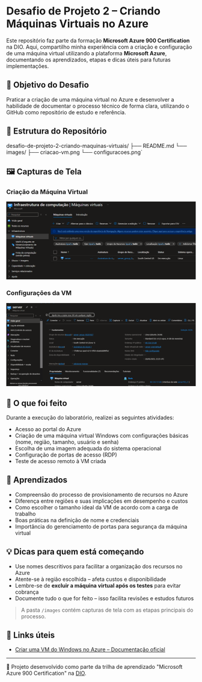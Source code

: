 # Desafio de Projeto 2 – Criando Máquinas Virtuais no Azure

Este repositório faz parte da formação **Microsoft Azure 900 Certification** na DIO. Aqui, compartilho minha experiência com a criação e configuração de uma máquina virtual utilizando a plataforma **Microsoft Azure**, documentando os aprendizados, etapas e dicas úteis para futuras implementações.

## 🧠 Objetivo do Desafio

Praticar a criação de uma máquina virtual no Azure e desenvolver a habilidade de documentar o processo técnico de forma clara, utilizando o GitHub como repositório de estudo e referência.

## 📁 Estrutura do Repositório
desafio-de-projeto-2-criando-maquinas-virtuais/
├── README.md
└── images/
├── criacao-vm.png
└── configuracoes.png`

## 🖼️ Capturas de Tela

### Criação da Máquina Virtual
![Criação da VM](./images/criacao-vm.png)

### Configurações da VM
![Configurações da VM](./images/configuracoes.png)


## 🚀 O que foi feito

Durante a execução do laboratório, realizei as seguintes atividades:

- Acesso ao portal do Azure
- Criação de uma máquina virtual Windows com configurações básicas (nome, região, tamanho, usuário e senha)
- Escolha de uma imagem adequada do sistema operacional
- Configuração de portas de acesso (RDP)
- Teste de acesso remoto à VM criada

## 📄 Aprendizados

- Compreensão do processo de provisionamento de recursos no Azure
- Diferença entre regiões e suas implicações em desempenho e custos
- Como escolher o tamanho ideal da VM de acordo com a carga de trabalho
- Boas práticas na definição de nome e credenciais
- Importância do gerenciamento de portas para segurança da máquina virtual

## 💡 Dicas para quem está começando

- Use nomes descritivos para facilitar a organização dos recursos no Azure
- Atente-se à região escolhida – afeta custos e disponibilidade
- Lembre-se de **excluir a máquina virtual após os testes** para evitar cobrança
- Documente tudo o que for feito – isso facilita revisões e estudos futuros




> A pasta `/images` contém capturas de tela com as etapas principais do processo.

## 🔗 Links úteis

- [Criar uma VM do Windows no Azure – Documentação oficial](https://learn.microsoft.com/pt-br/azure/virtual-machines/windows/quick-create-portal)

---

📌 Projeto desenvolvido como parte da trilha de aprendizado "Microsoft Azure 900 Certification" na [DIO](https://www.dio.me/).

